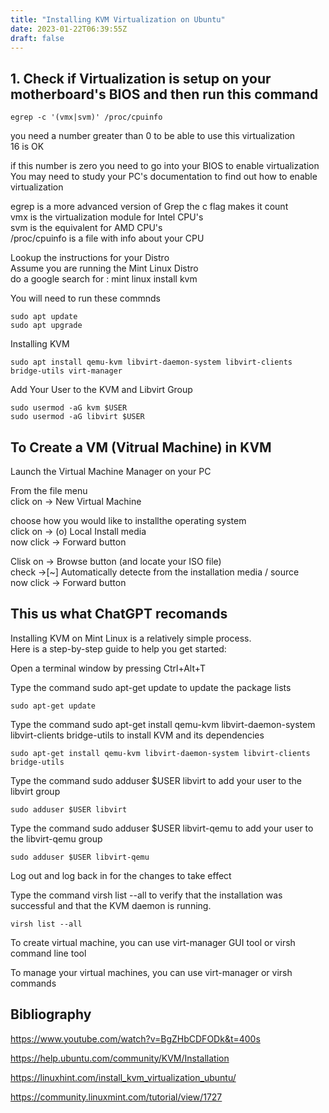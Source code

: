 ```yaml
---
title: "Installing KVM Virtualization on Ubuntu"
date: 2023-01-22T06:39:55Z
draft: false
---
```


## 1. Check if Virtualization is setup on your motherboard's BIOS and then run this command
```
egrep -c '(vmx|svm)' /proc/cpuinfo
```

you need a number greater than 0 to be able to use this virtualization \
16 is OK

if this number is zero you need to go into your BIOS to enable virtualization
You may need to study your PC's documentation to find out how to enable virtualization


egrep is a more advanced version of Grep the c flag makes it count \
vmx is the virtualization module for Intel CPU's \
svm is the equivalent for AMD CPU's \
/proc/cpuinfo is a file with info about your CPU


Lookup the instructions for your Distro \
Assume you are running the Mint Linux Distro \
do a google search for :  mint linux install kvm



You will need to run these commnds
```
sudo apt update
sudo apt upgrade
```

Installing KVM
```
sudo apt install qemu-kvm libvirt-daemon-system libvirt-clients bridge-utils virt-manager

```

Add Your User to the KVM and Libvirt Group
```
sudo usermod -aG kvm $USER
sudo usermod -aG libvirt $USER

```

## To Create a VM (Vitrual Machine) in KVM
Launch the Virtual Machine Manager on your PC

From the file menu \
 click on -> New Virtual Machine

choose how you would like to installthe operating system \
 click on -> (o) Local Install media \
 now click -> Forward button

Clisk on -> Browse button (and locate your ISO file) \
check ->[~] Automatically detecte from the installation media / source \
 now click -> Forward button





## This us what ChatGPT recomands
Installing KVM on Mint Linux is a relatively simple process. \
Here is a step-by-step guide to help you get started:

Open a terminal window by pressing Ctrl+Alt+T

Type the command sudo apt-get update to update the package lists
```
sudo apt-get update
```
Type the command sudo apt-get install qemu-kvm libvirt-daemon-system libvirt-clients bridge-utils to install KVM and its dependencies
```
sudo apt-get install qemu-kvm libvirt-daemon-system libvirt-clients bridge-utils
```
Type the command sudo adduser $USER libvirt to add your user to the libvirt group
```
sudo adduser $USER libvirt
```
Type the command sudo adduser $USER libvirt-qemu to add your user to the libvirt-qemu group
```
sudo adduser $USER libvirt-qemu
```
Log out and log back in for the changes to take effect

Type the command virsh list --all to verify that the installation was successful and that the KVM daemon is running.
```
virsh list --all
```
To create virtual machine, you can use virt-manager GUI tool or virsh command line tool

To manage your virtual machines, you can use virt-manager or virsh commands









## Bibliography
https://www.youtube.com/watch?v=BgZHbCDFODk&t=400s

https://help.ubuntu.com/community/KVM/Installation

https://linuxhint.com/install_kvm_virtualization_ubuntu/

https://community.linuxmint.com/tutorial/view/1727
